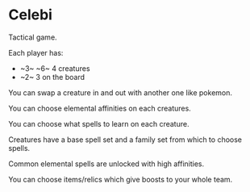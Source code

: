 # Celebi

Tactical game.

Each player has: 
  - ~3~ ~6~ 4 creatures 
  - ~2~ 3 on the board

You can swap a creature in and out with another one like pokemon.

You can choose elemental affinities on each creatures.

You can choose what spells to learn on each creature.

Creatures have a base spell set and a family set from which to choose spells.

Common elemental spells are unlocked with high affinities.

You can choose items/relics which give boosts to your whole team.

